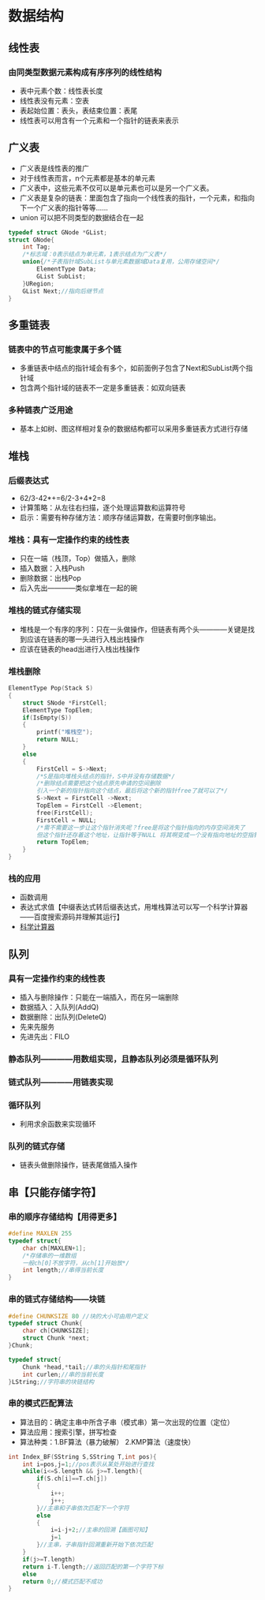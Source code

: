 # 数据结构
## 线性表
### 由同类型数据元素构成有序序列的线性结构
- 表中元素个数：线性表长度
- 线性表没有元素：空表
- 表起始位置：表头，表结束位置：表尾
- 线性表可以用含有一个元素和一个指针的链表来表示
## 广义表
- 广义表是线性表的推广
- 对于线性表而言，n个元素都是基本的单元素
- 广义表中，这些元素不仅可以是单元素也可以是另一个广义表。
- 广义表是复杂的链表：里面包含了指向一个线性表的指针，一个元素，和指向下一个广义表的指针等等......
- union 可以把不同类型的数据结合在一起
```c
typedef struct GNode *GList;
struct GNode{
    int Tag;
    /*标志域：0表示结点为单元素，1表示结点为广义表*/
    union{/*子表指针域SubList与单元素数据域Data复用，公用存储空间*/
        ElementType Data;
        GList SubList;
    }URegion;
    GList Next;//指向后继节点
}
```
## 多重链表
### 链表中的节点可能隶属于多个链
- 多重链表中结点的指针域会有多个，如前面例子包含了Next和SubList两个指针域
- 包含两个指针域的链表不一定是多重链表：如双向链表
### 多种链表广泛用途
- 基本上如树、图这样相对复杂的数据结构都可以采用多重链表方式进行存储

## 堆栈
### 后缀表达式
- 62/3-42*+=6/2-3+4*2=8
- 计算策略：从左往右扫描，逐个处理运算数和运算符号
- 启示：需要有种存储方法：顺序存储运算数，在需要时倒序输出。
### 堆栈：具有一定操作约束的线性表
- 只在一端（栈顶，Top）做插入，删除
- 插入数据：入栈Push
- 删除数据：出栈Pop
- 后入先出————类似拿堆在一起的碗
### 堆栈的链式存储实现
- 堆栈是一个有序的序列：只在一头做操作，但链表有两个头————关键是找到应该在链表的哪一头进行入栈出栈操作
- 应该在链表的head出进行入栈出栈操作
### 堆栈删除
```c
ElementType Pop(Stack S)
{
    struct SNode *FirstCell;
    ElementType TopElem;
    if(IsEmpty(S))
    {
        printf("堆栈空");
        return NULL;
    }
    else
    {
        FirstCell = S->Next;
        /*S是指向堆栈头结点的指针，S中并没有存储数据*/
        /*删除结点需要把这个结点原先申请的空间删除
        引入一个新的指针指向这个结点，最后将这个新的指针free了就可以了*/
        S->Next = FirstCell ->Next;
        TopElem = FirstCell ->Element;
        free(FirstCell);
        FirstCell = NULL;
        /*需不需要这一步让这个指针消失呢？free是将这个指针指向的内存空间消失了
        但这个指针还存着这个地址，让指针等于NULL 将其啊变成一个没有指向地址的空指针*/
        return TopElem;
    }
}
```
### 栈的应用
- 函数调用
- 表达式求值【中缀表达式转后缀表达式，用堆栈算法可以写一个科学计算器——百度搜索源码并理解其运行】
- [科学计算器](https://blog.csdn.net/qq_41799219/article/details/79942825)

## 队列
### 具有一定操作约束的线性表
- 插入与删除操作：只能在一端插入，而在另一端删除
- 数据插入：入队列(AddQ)
- 数据删除：出队列(DeleteQ)
- 先来先服务
- 先进先出：FILO
### 静态队列————用数组实现，且静态队列必须是循环队列
### 链式队列————用链表实现
### 循环队列
- 利用求余函数来实现循环
### 队列的链式存储
- 链表头做删除操作，链表尾做插入操作
## 串【只能存储字符】
### 串的顺序存储结构【用得更多】
```c
#define MAXLEN 255
typedef struct{
    char ch[MAXLEN+1];
    /*存储串的一维数组
    一般ch[0]不放字符，从ch[1]开始放*/
    int length;//串得当前长度
}
```
### 串的链式存储结构——块链
```c
#define CHUNKSIZE 80 //块的大小可由用户定义
typedef struct Chunk{
    char ch[CHUNKSIZE];
    struct Chunk *next;
}Chunk;

typedef struct{
    Chunk *head,*tail;//串的头指针和尾指针
    int curlen;//串的当前长度
}LString;//字符串的块链结构
```
### 串的模式匹配算法
- 算法目的：确定主串中所含子串（模式串）第一次出现的位置（定位）
- 算法应用：搜索引擎，拼写检查
- 算法种类：1.BF算法（暴力破解） 2.KMP算法（速度快）
```c
int Index_BF(SString S,SString T,int pos){
    int i=pos,j=1;//pos表示从某处开始进行查找
    while(i<=S.length && j>=T.length){
        if(S.ch[i]==T.ch[j])
        {
            i++;
            j++;
        }//主串和子串依次匹配下一个字符
        else
        {
            i=i-j+2;//主串的回溯【画图可知】
            j=1
        }//主串，子串指针回溯重新开始下依次匹配
    }
    if(j>=T.length)
    return i-T.length;//返回匹配的第一个字符下标
    else
    return 0;//模式匹配不成功
}
```
